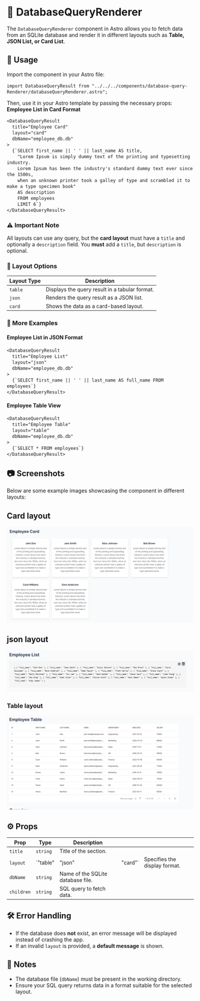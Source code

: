 
# 📄 DatabaseQueryRenderer

The `DatabaseQueryRenderer` component in Astro allows you to fetch data from an SQLite database and render it in different layouts such as **Table, JSON List, or Card List**.

## 🚀 Usage

Import the component in your Astro file:

```tsx
import DatabaseQueryResult from "../../../components/database-query-Renderer/databaseQueryRenderer.astro";
```

Then, use it in your Astro template by passing the necessary props:\
**Employee List in Card Format**

```tsx
<DatabaseQueryResult
  title="Employee Card"
  layout="card"
  dbName="employee_db.db"
>
  {`SELECT first_name || ' ' || last_name AS title, 
    "Lorem Ipsum is simply dummy text of the printing and typesetting industry. 
    Lorem Ipsum has been the industry's standard dummy text ever since the 1500s, 
    when an unknown printer took a galley of type and scrambled it to make a type specimen book" 
    AS description 
    FROM employees 
    LIMIT 6`}
</DatabaseQueryResult>
```

### ⚠️ Important Note

All layouts can use any query, but the **card layout** must have a `title` and optionally a `description` field. You **must** add a `title`, but `description` is optional.


### 🎨 Layout Options

| Layout Type | Description                                    |
| ----------- | ---------------------------------------------- |
| `table`     | Displays the query result in a tabular format. |
| `json`      | Renders the query result as a JSON list.       |
| `card`      | Shows the data as a card-based layout.         |

### 🔹 More Examples

#### **Employee List in JSON Format**

```tsx
<DatabaseQueryResult
  title="Employee List"
  layout="json"
  dbName="employee_db.db"
>
  {`SELECT first_name || ' ' || last_name AS full_name FROM employees`}
</DatabaseQueryResult>
```

#### **Employee Table View**

```tsx
<DatabaseQueryResult
  title="Employee Table"
  layout="table"
  dbName="employee_db.db"
>
  {`SELECT * FROM employees`}
</DatabaseQueryResult>
```

## 📷 Screenshots

Below are some example images showcasing the component in different layouts:

## Card layout

![alt text](image.png)

## json layout

![alt text](image-1.png)

### Table layout

![alt text](image-2.png)



## ⚙️ Props

| Prop       | Type      | Description                       |          |                               |
| ---------- | --------- | --------------------------------- | -------- | ----------------------------- |
| `title`    | `string`  | Title of the section.             |          |                               |
| `layout`   | \`"table" | "json"                            | "card"\` | Specifies the display format. |
| `dbName`   | `string`  | Name of the SQLite database file. |          |                               |
| `children` | `string`  | SQL query to fetch data.          |          |                               |

## 🛠️ Error Handling

- If the database does **not** exist, an error message will be displayed instead of crashing the app.
- If an invalid `layout` is provided, a **default message** is shown.

## 📌 Notes

- The database file (`dbName`) must be present in the working directory.
- Ensure your SQL query returns data in a format suitable for the selected layout.



